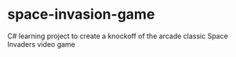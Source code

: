# space-invasion-game

C# learning project to create a knockoff of the arcade classic Space Invaders video game